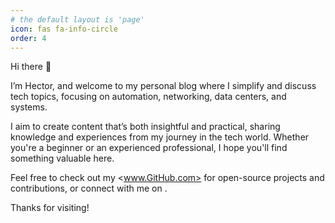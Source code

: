 ```yaml
---
# the default layout is 'page'
icon: fas fa-info-circle
order: 4
---
```


<!-- > Add Markdown syntax content to file `_tabs/about.md`{: .filepath } and it will show up on this page.
{: .prompt-tip } -->


Hi there 👋

I’m Hector, and welcome to my personal blog where I simplify and discuss tech topics, focusing on automation, networking, data centers, and systems.

I aim to create content that’s both insightful and practical, sharing knowledge and experiences from my journey in the tech world. Whether you're a beginner or an experienced professional, I hope you'll find something valuable here.

Feel free to check out my <www.GitHub.com> for open-source projects and contributions, or connect with me on <LinkedIn>.

Thanks for visiting!